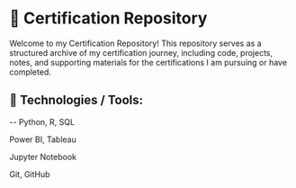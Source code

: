 # 📜 Certification Repository


Welcome to my Certification Repository! This repository serves as a structured archive of my certification journey, including code, projects, notes, and supporting materials for the certifications I am pursuing or have completed.

## 🚀 Technologies / Tools:


-- Python, R, SQL

Power BI, Tableau

Jupyter Notebook

Git, GitHub

